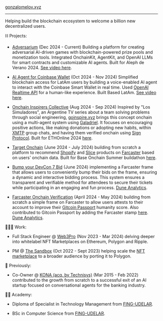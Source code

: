[gonzalomelov.xyz](https://gonzalomelov.xyz)

___

Helping build the blockchain ecosystem to welcome a billion new decentralized users.


⛓️ Projects:

- [Adversarium](https://adversarium.xyz) (Dec 2024 - Current) Building a platform for creating adversarial AI-driven games with blockchain-powered prize pools and monetization tools. Integrated OnchainKit, AgentKit, and OpenAI LLMs for smart contracts and customizable AI agents. Built for Aleph de Verano 2024. [See video here](https://www.youtube.com/watch?v=J6_YBLm3bs4).

- [AI Agent for Coinbase Wallet](https://realtimesmartwallet.vercel.app) (Oct 2024 - Nov 2024) Simplified blockchain access for LatAm users by building a voice-enabled AI agent to interact with the Coinbase Smart Wallet in real time. Used [OpenAI Realtime API](https://platform.openai.com/docs/guides/realtime/overview?text-generation-quickstart-example=audio) for a human-like experience. Built Based LatAm. [See video here](https://www.youtube.com/watch?v=TYVzOyeb1Wg).

- [Onchain Inspirers Collective](https://www.goinspire.xyz) (Aug 2024 - Sep 2024) Inspired by "Los Simuladores", an Argentine TV series about a team solving problems through social engineering, [goinspire.xyz](https://goinspire.xyz) brings this concept onchain using a multi-agent system using [Galadriel](https://galadriel.com/). It focuses on encouraging positive actions, like making donations or adopting new habits, within [XMTP](https://xmtp.org/) group chats, and having them verified onchain using [Sign Protocol](https://sign.global/). Built for ETHOnline 2024 [here](https://ethglobal.com/showcase/goinspire-xyz-yzvyj). 

- [Target Onchain](https://www.targetonchain.xyz) (June 2024 - July 2024) building from scratch a platform to recommend [Shopify](https://shopify.com) and [Slice](https://slice.so/) products on [Farcaster](https://www.farcaster.xyz/) based on users' onchain data. Built for Base Onchain Summer buildathon [here](https://devfolio.co/projects/target-onchain-47c7). 

- [Bump your DevCon 7 Bid](https://warpcast.com/gonzalomelov.eth/0x27fb36af) (June 2024) implementing a Farcaster frame that allows users to conveniently bump their bids on the frame, ensuring a dynamic and interactive bidding process. This system ensures a transparent and verifiable method for attendees to secure their tickets while participating in an engaging and fun process. [Dune Analytics](https://dune.com/gonzalomelov/devcon-7-raffle).

- [Farcaster Onchain Verification](https://farcaster-onchain-verification.gonzalomelov.xyz/) (April 2024 - May 2024) building from scratch a simple frame on Farcaster to allow users attests to their account to improve their [Gitcoin Passport](https://passport.gitcoin.co/) humanity score. Also contributed to Gitcoin Passport by adding the Farcaster stamp [here](https://github.com/Farcaster-On-Chain-Verification/passport/tree/feat/add-farcaster-stamp). [Dune Analytics](https://dune.com/gonzalomelov/farcaster-onchain-verifications).

👨🏻‍💻 Work:

- Full Stack Engineer @ [Web3Pro](https://www.web3pro.com/) (Nov 2023 - Mar 2024) delving deeper into whitelabel NFT Marketplaces on Ethereum, Polygon and Ripple.

- PM @ [The Sandbox](https://www.sandbox.game/) (Oct 2022 - Sept 2023) helping scale the [NFT marketplace](https://www.sandbox.game/en/shop/) to a broader audience by porting it to Polygon.

🚀 Previously:

- Co-Owner @ [KONA (acq. by Technisys)](https://ibsintelligence.com/ibsi-news/technisys-acquires-conversational-ai-innovator-kona-to-elevate-digital-banking-experience/) (Mar 2015 - Feb 2022) contributed to the growth from scratch to a successful exit of an AI startup focused on conversational agents for the banking industry.
 

👨‍🎓 Academy:
 
 - Diploma of Specialist in Technology Management from [FING-UDELAR](https://www.fing.edu.uy/).

 - BSc in Computer Science from [FING-UDELAR](https://www.fing.edu.uy/).
